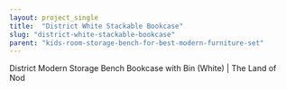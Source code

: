 ```yaml
---
layout: project_single
title:  "District White Stackable Bookcase"
slug: "district-white-stackable-bookcase"
parent: "kids-room-storage-bench-for-best-modern-furniture-set"
---
```

District Modern Storage Bench Bookcase with Bin (White) | The Land of Nod